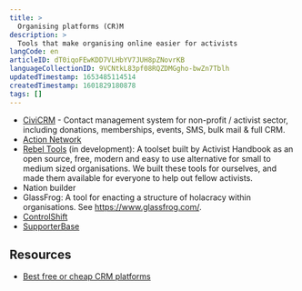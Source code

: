 ```yaml
---
title: >
  Organising platforms (CR)M
description: >
  Tools that make organising online easier for activists
langCode: en
articleID: dT0iqoFEwKDD7VLHbYV7JUH8pZNovrKB
languageCollectionID: 9VCNtkL83pf08RQZDMGgho-bwZn7Tblh
updatedTimestamp: 1653485114514
createdTimestamp: 1601829180878
tags: []
---
```


-   [CiviCRM](https://civicrm.org/) - Contact management system for non-profit / activist sector, including donations, memberships, events, SMS, bulk mail & full CRM.
-   [Action Network](https://actionnetwork.org/)
-   [Rebel Tools](https://rebel.tools) (in development): A toolset built by Activist Handbook as an open source, free, modern and easy to use alternative for small to medium sized organisations. We built these tools for ourselves, and made them available for everyone to help out fellow activists.
-   Nation builder
-   GlassFrog: A tool for enacting a structure of holacracy within organisations. See https://www.glassfrog.com/.
-   [ControlShift](https://www.controlshiftlabs.com/)
-   [SupporterBase](https://www.supporterbase.com/)

## Resources

-   [Best free or cheap CRM platforms](https://www.ventureharbour.com/best-free-or-cheap-crm-platforms/)

<div></div>
